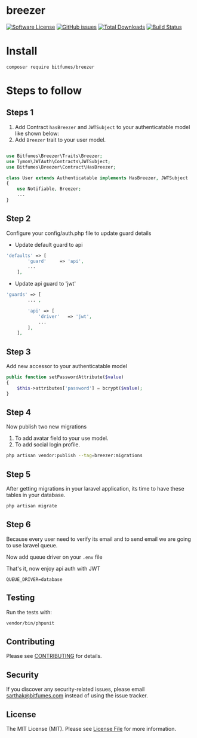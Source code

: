 # breezer

[![Software License](https://img.shields.io/badge/license-MIT-brightgreen.svg?style=flat-square)](LICENSE.md)
[![GitHub issues](https://img.shields.io/github/issues/bitfumes/laravel-breezer)](https://github.com/bitfumes/laravel-breezer/issues)
[![Total Downloads](https://img.shields.io/packagist/dt/bitfumes/breezer.svg?style=flat-square)](https://packagist.org/packages/bitfumes/breezer)
[![Build Status](https://travis-ci.org/bitfumes/laravel-breezer.svg?branch=master)](https://travis-ci.org/bitfumes/laravel-breezer)

# Install

`composer require bitfumes/breezer`

# Steps to follow

## Steps 1

1. Add Contract `hasBreezer` and `JWTSubject` to your authenticatable model like shown below:
2. Add `Breezer` trait to your user model.

```php

use Bitfumes\Breezer\Traits\Breezer;
use Tymon\JWTAuth\Contracts\JWTSubject;
use Bitfumes\Breezer\Contract\HasBreezer;

class User extends Authenticatable implements HasBreezer, JWTSubject
{
    use Notifiable, Breezer;
    ...
}
```

## Step 2

Configure your config/auth.php file to update guard details

- Update default guard to api

```php
'defaults' => [
        'guard'     => 'api',
        ...
    ],
```

- Update api guard to 'jwt'

```php
'guards' => [
        ... ,

        'api' => [
            'driver'   => 'jwt',
            ...
        ],
    ],
```

## Step 3

Add new accessor to your authenticatable model

```php
public function setPasswordAttribute($value)
{
    $this->attributes['password'] = bcrypt($value);
}
```

## Step 4

Now publish two new migrations

1.  To add avatar field to your use model.
2.  To add social login profile.

```bash
php artisan vendor:publish --tag=breezer:migrations
```

## Step 5

After getting migrations in your laravel application, its time to have these tables in your database.

```bash
php artisan migrate
```

## Step 6

Because every user need to verify its email and to send email we are going to use laravel queue.

Now add queue driver on your `.env` file

That's it, now enjoy api auth with JWT

```
QUEUE_DRIVER=database
```

## Testing

Run the tests with:

```bash
vendor/bin/phpunit
```

## Contributing

Please see [CONTRIBUTING](CONTRIBUTING.md) for details.

## Security

If you discover any security-related issues, please email sarthak@bitfumes.com instead of using the issue tracker.

## License

The MIT License (MIT). Please see [License File](/LICENSE.md) for more information.
